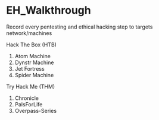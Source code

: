# EH_Walkthrough
Record every pentesting and ethical hacking step to targets network/machines

Hack The Box (HTB)
1. Atom Machine
2. Dynstr Machine
3. Jet Fortress
4. Spider Machine


Try Hack Me (THM)
1. Chronicle
2. PalsForLife
3. Overpass-Series
